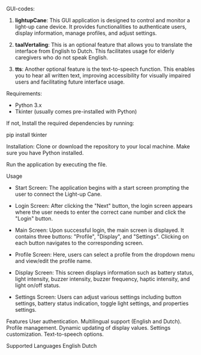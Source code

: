 GUI-codes:

1. **lightupCane**:
This GUI application is designed to control and monitor a light-up cane device. It provides functionalities to authenticate users, display information, manage profiles, and adjust settings.

2. **taalVertaling**:
This is an optional feature that allows you to translate the interface from English to Dutch.
This facilitates usage for elderly caregivers who do not speak English.

3. **tts**:
Another optional feature is the text-to-speech function.
This enables you to hear all written text, improving accessibility for visually impaired users and facilitating future interface usage.


Requirements:
- Python 3.x
- Tkinter (usually comes pre-installed with Python)
  
If not, Install the required dependencies by running:

pip install tkinter

Installation:
Clone or download the repository to your local machine.
Make sure you have Python installed.


Run the application by executing the file.


Usage
- Start Screen: The application begins with a start screen prompting the user to connect the Light-up Cane.

- Login Screen: After clicking the "Next" button, the login screen appears where the user needs to enter the correct cane number and click the "Login" button.

- Main Screen: Upon successful login, the main screen is displayed. It contains three buttons: "Profile", "Display", and "Settings". Clicking on each button navigates to the corresponding screen.

- Profile Screen: Here, users can select a profile from the dropdown menu and view/edit the profile name.

- Display Screen: This screen displays information such as battery status, light intensity, buzzer intensity, buzzer frequency, haptic intensity, and light on/off status.

- Settings Screen: Users can adjust various settings including button settings, battery status indication, toggle light settings, and properties settings.

Features
User authentication.
Multilingual support (English and Dutch).
Profile management.
Dynamic updating of display values.
Settings customization.
Text-to-speech options. 

Supported Languages
English
Dutch


